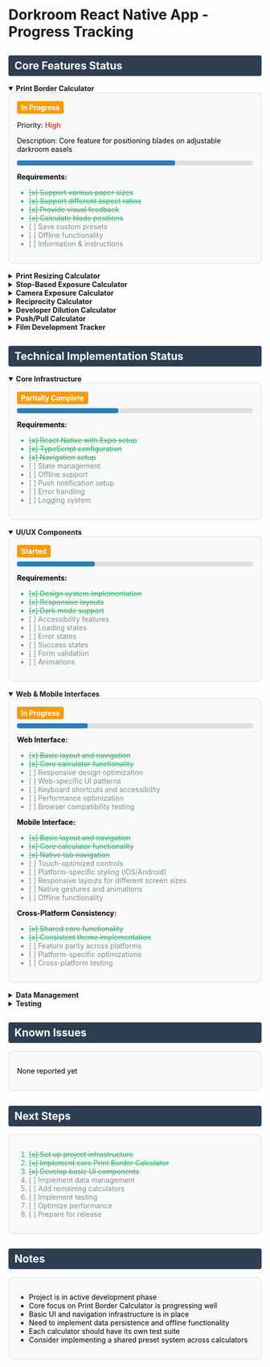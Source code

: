 # Dorkroom React Native App - Progress Tracking

<style>
  .section-header {
    background-color: #2c3e50;
    color: white;
    padding: 8px 12px;
    border-radius: 4px;
    margin-bottom: 16px;
  }
  
  .feature-card {
    border: 1px solid #ddd;
    border-radius: 8px;
    padding: 16px;
    margin-bottom: 16px;
    background-color: #f8f9fa;
    color: #000000;
  }
  
  .status-complete {
    background-color: #27ae60;
    color: white;
    padding: 4px 8px;
    border-radius: 4px;
    font-weight: bold;
    display: inline-block;
  }
  
  .status-progress {
    background-color: #f39c12;
    color: white;
    padding: 4px 8px;
    border-radius: 4px;
    font-weight: bold;
    display: inline-block;
  }
  
  .status-not-started {
    background-color: #e74c3c;
    color: white;
    padding: 4px 8px;
    border-radius: 4px;
    font-weight: bold;
    display: inline-block;
  }
  
  .priority-high {
    color: #e74c3c;
    font-weight: bold;
  }
  
  .priority-medium {
    color: #f39c12;
    font-weight: bold;
  }
  
  .priority-low {
    color: #3498db;
    font-weight: bold;
  }
  
  .progress-bar-container {
    width: 100%;
    background-color: #e0e0e0;
    border-radius: 4px;
    margin: 8px 0;
  }
  
  .progress-bar {
    height: 10px;
    border-radius: 4px;
    background-color: #2980b9;
  }
  
  .item-complete {
    color: #27ae60;
    text-decoration: line-through;
  }
  
  .item-incomplete {
    color: #7f8c8d;
  }
</style>

<h2 class="section-header">Core Features Status</h2>

<details open>
<summary><strong>Print Border Calculator</strong></summary>
<div class="feature-card">
  <span class="status-progress">In Progress</span>
  <p>Priority: <span class="priority-high">High</span></p>
  <p>Description: Core feature for positioning blades on adjustable darkroom easels</p>
  
  <div class="progress-bar-container">
    <div class="progress-bar" style="width: 67%"></div>
  </div>
  
  <strong>Requirements:</strong>
  <ul>
    <li class="item-complete">[x] Support various paper sizes</li>
    <li class="item-complete">[x] Support different aspect ratios</li>
    <li class="item-complete">[x] Provide visual feedback</li>
    <li class="item-complete">[x] Calculate blade positions</li>
    <li class="item-incomplete">[ ] Save custom presets</li>
    <li class="item-incomplete">[ ] Offline functionality</li>
    <li class ="item-incomplete"> [ ] Information & instructions </li>
  </ul>
</div>
</details>

<details>
<summary><strong>Print Resizing Calculator</strong></summary>
<div class="feature-card">
  <span class="status-progress">Started</span>
  <p>Priority: <span class="priority-medium">Medium</span></p>
  <p>Description: Calculate new exposure times based on print size changes</p>
  
  <div class="progress-bar-container">
    <div class="progress-bar" style="width: 71%"></div>
  </div>
  
  <strong>Requirements:</strong>
  <ul>
    <li class="item-complete">[x] Input original print size</li>
    <li class="item-complete">[x] Input original exposure time</li>
    <li class="item-complete">[x] Input new print size</li>
    <li class="item-complete">[x] Calculate new exposure time</li>
    <li class="item-complete">[x] Display in seconds and stops</li>
    <li class="item-incomplete">[ ] Save custom presets</li>
    <li class="item-incomplete">[ ] Offline functionality</li>
    <li class ="item-incomplete"> [ ] Information & instructions </li>
  </ul>
</div>
</details>

<details>
<summary><strong>Stop-Based Exposure Calculator</strong></summary>
<div class="feature-card">
  <span class="status-not-started">Not Started</span>
  <p>Priority: <span class="priority-medium">Medium</span></p>
  <p>Description: Calculate new exposure times based on stop changes</p>
  
  <div class="progress-bar-container">
    <div class="progress-bar" style="width: 0%"></div>
  </div>
  
  <strong>Requirements:</strong>
  <ul>
    <li class="item-incomplete">[ ] Input original exposure time</li>
    <li class="item-incomplete">[ ] +/- 1/2 stop adjustment buttons</li>
    <li class="item-incomplete">[ ] +/- 1/3 stop adjustment buttons</li>
    <li class="item-incomplete">[ ] +/- 1 stop adjustment buttons</li>
    <li class="item-incomplete">[ ] Manual stop input</li>
    <li class="item-incomplete">[ ] Visual feedback</li>
    <li class="item-incomplete">[ ] Save custom presets</li>
    <li class ="item-incomplete"> [ ] Information & instructions </li>
  </ul>
</div>
</details>

<details>
<summary><strong>Camera Exposure Calculator</strong></summary>
<div class="feature-card">
  <span class="status-not-started">Not Started</span>
  <p>Priority: <span class="priority-medium">Medium</span></p>
  <p>Description: Calculate equivalent exposures</p>
  
  <div class="progress-bar-container">
    <div class="progress-bar" style="width: 0%"></div>
  </div>
  
  <strong>Requirements:</strong>
  <ul>
    <li class="item-incomplete">[ ] Input original exposure time</li>
    <li class="item-incomplete">[ ] Input original aperture</li>
    <li class="item-incomplete">[ ] Input original ISO</li>
    <li class="item-incomplete">[ ] Select value to change</li>
    <li class="item-incomplete">[ ] Calculate equivalent exposure</li>
    <li class="item-incomplete">[ ] Display results clearly</li>
    <li class="item-incomplete">[ ] Save custom presets</li>
    <li class ="item-incomplete"> [ ] Information & instructions </li>
  </ul>
</div>
</details>

<details>
<summary><strong>Reciprocity Calculator</strong></summary>
<div class="feature-card">
  <span class="status-in-progress">In Progress</span>
  <p>Priority: <span class="priority-medium">Medium</span></p>
  <p>Description: Calculate reciprocity failure compensation</p>
  
  <div class="progress-bar-container">
    <div class="progress-bar" style="width: 80%"></div>
  </div>
  
  <strong>Requirements:</strong>
  <ul>
    <li class="item-complete">[x] Input metered exposure time</li>
    <li class="item-complete">[x] Select film type</li>
    <li class="item-complete">[x] Input custom reciprocity factor</li>
    <li class="item-complete">[x] Calculate adjusted exposure time</li>
    <li class="item-complete">[x] Display calculation formula</li>
    <li class="item-complete">[x] Visual representation of time difference</li>
    <li class="item-incomplete">[ ] Save custom presets</li>
  </ul>
</div>
</details>

<details>
<summary><strong>Developer Dilution Calculator</strong></summary>
<div class="feature-card">
  <span class="status-not-started">Not Started</span>
  <p>Priority: <span class="priority-medium">Medium</span></p>
  <p>Description: Calculate chemical dilutions</p>
  
  <div class="progress-bar-container">
    <div class="progress-bar" style="width: 0%"></div>
  </div>
  
  <strong>Requirements:</strong>
  <ul>
    <li class="item-incomplete">[ ] Input chemical dilution ratios</li>
    <li class="item-incomplete">[ ] Select dilution notation (plus/colon)</li>
    <li class="item-incomplete">[ ] Calculate chemical volumes</li>
    <li class="item-incomplete">[ ] Calculate water volumes</li>
    <li class="item-incomplete">[ ] Support multiple chemical inputs</li>
    <li class="item-incomplete">[ ] Save custom presets</li>
  </ul>
</div>
</details>

<details>
<summary><strong>Push/Pull Calculator</strong></summary>
<div class="feature-card">
  <span class="status-not-started">Not Started</span>
  <p>Priority: <span class="priority-medium">Medium</span></p>
  <p>Description: Calculate development time adjustments</p>
  
  <div class="progress-bar-container">
    <div class="progress-bar" style="width: 0%"></div>
  </div>
  
  <strong>Requirements:</strong>
  <ul>
    <li class="item-incomplete">[ ] Input original development time</li>
    <li class="item-incomplete">[ ] Select developer type:
      <ul>
        <li class="item-incomplete">[ ] Standard Developer</li>
        <li class="item-incomplete">[ ] Compensating Developer</li>
        <li class="item-incomplete">[ ] TMax Films</li>
      </ul>
    </li>
    <li class="item-incomplete">[ ] Select push/pull stops</li>
    <li class="item-incomplete">[ ] Calculate new development time</li>
    <li class="item-incomplete">[ ] Save custom presets</li>
  </ul>
</div>
</details>

<details>
<summary><strong>Film Development Tracker</strong></summary>
<div class="feature-card">
  <span class="status-not-started">Not Started</span>
  <p>Priority: <span class="priority-medium">Medium</span></p>
  <p>Description: Track film development process</p>
  
  <div class="progress-bar-container">
    <div class="progress-bar" style="width: 0%"></div>
  </div>
  
  <strong>Requirements:</strong>
  <ul>
    <li class="item-incomplete">[ ] Select film type</li>
    <li class="item-incomplete">[ ] Input development parameters</li>
    <li class="item-incomplete">[ ] Track timing</li>
    <li class="item-incomplete">[ ] Record results</li>
    <li class="item-incomplete">[ ] Save development history</li>
    <li class="item-incomplete">[ ] Export development data</li>
  </ul>
</div>
</details>

<h2 class="section-header">Technical Implementation Status</h2>

<details open>
<summary><strong>Core Infrastructure</strong></summary>
<div class="feature-card">
  <span class="status-progress">Partially Complete</span>
  
  <div class="progress-bar-container">
    <div class="progress-bar" style="width: 43%"></div>
  </div>
  
  <strong>Requirements:</strong>
  <ul>
    <li class="item-complete">[x] React Native with Expo setup</li>
    <li class="item-complete">[x] TypeScript configuration</li>
    <li class="item-complete">[x] Navigation setup</li>
    <li class="item-incomplete">[ ] State management</li>
    <li class="item-incomplete">[ ] Offline support</li>
    <li class="item-incomplete">[ ] Push notification setup</li>
    <li class="item-incomplete">[ ] Error handling</li>
    <li class="item-incomplete">[ ] Logging system</li>
  </ul>
</div>
</details>

<details open>
<summary><strong>UI/UX Components</strong></summary>
<div class="feature-card">
  <span class="status-progress">Started</span>
  
  <div class="progress-bar-container">
    <div class="progress-bar" style="width: 33%"></div>
  </div>
  
  <strong>Requirements:</strong>
  <ul>
    <li class="item-complete">[x] Design system implementation</li>
    <li class="item-complete">[x] Responsive layouts</li>
    <li class="item-complete">[x] Dark mode support</li>
    <li class="item-incomplete">[ ] Accessibility features</li>
    <li class="item-incomplete">[ ] Loading states</li>
    <li class="item-incomplete">[ ] Error states</li>
    <li class="item-incomplete">[ ] Success states</li>
    <li class="item-incomplete">[ ] Form validation</li>
    <li class="item-incomplete">[ ] Animations</li>
  </ul>
</div>
</details>

<details open>
<summary><strong>Web & Mobile Interfaces</strong></summary>
<div class="feature-card">
  <span class="status-progress">In Progress</span>
  
  <div class="progress-bar-container">
    <div class="progress-bar" style="width: 30%"></div>
  </div>
  
  <strong>Web Interface:</strong>
  <ul>
    <li class="item-complete">[x] Basic layout and navigation</li>
    <li class="item-complete">[x] Core calculator functionality</li>
    <li class="item-incomplete">[ ] Responsive design optimization</li>
    <li class="item-incomplete">[ ] Web-specific UI patterns</li>
    <li class="item-incomplete">[ ] Keyboard shortcuts and accessibility</li>
    <li class="item-incomplete">[ ] Performance optimization</li>
    <li class="item-incomplete">[ ] Browser compatibility testing</li>
  </ul>
  
  <strong>Mobile Interface:</strong>
  <ul>
    <li class="item-complete">[x] Basic layout and navigation</li>
    <li class="item-complete">[x] Core calculator functionality</li>
    <li class="item-complete">[x] Native tab navigation</li>
    <li class="item-incomplete">[ ] Touch-optimized controls</li>
    <li class="item-incomplete">[ ] Platform-specific styling (iOS/Android)</li>
    <li class="item-incomplete">[ ] Responsive layouts for different screen sizes</li>
    <li class="item-incomplete">[ ] Native gestures and animations</li>
    <li class="item-incomplete">[ ] Offline functionality</li>
  </ul>
  
  <strong>Cross-Platform Consistency:</strong>
  <ul>
    <li class="item-complete">[x] Shared core functionality</li>
    <li class="item-complete">[x] Consistent theme implementation</li>
    <li class="item-incomplete">[ ] Feature parity across platforms</li>
    <li class="item-incomplete">[ ] Platform-specific optimizations</li>
    <li class="item-incomplete">[ ] Cross-platform testing</li>
  </ul>
</div>
</details>

<details>
<summary><strong>Data Management</strong></summary>
<div class="feature-card">
  <span class="status-not-started">Not Started</span>
  
  <div class="progress-bar-container">
    <div class="progress-bar" style="width: 0%"></div>
  </div>
  
  <strong>Requirements:</strong>
  <ul>
    <li class="item-incomplete">[ ] Local storage implementation</li>
    <li class="item-incomplete">[ ] State persistence</li>
    <li class="item-incomplete">[ ] Data synchronization</li>
    <li class="item-incomplete">[ ] Error recovery</li>
    <li class="item-incomplete">[ ] Data backup</li>
    <li class="item-incomplete">[ ] Data export</li>
    <li class="item-incomplete">[ ] Data import</li>
  </ul>
</div>
</details>

<details>
<summary><strong>Testing</strong></summary>
<div class="feature-card">
  <span class="status-not-started">Not Started</span>
  
  <div class="progress-bar-container">
    <div class="progress-bar" style="width: 0%"></div>
  </div>
  
  <strong>Requirements:</strong>
  <ul>
    <li class="item-incomplete">[ ] Unit tests</li>
    <li class="item-incomplete">[ ] Integration tests</li>
    <li class="item-incomplete">[ ] E2E tests</li>
    <li class="item-incomplete">[ ] Performance testing</li>
    <li class="item-incomplete">[ ] Accessibility testing</li>
    <li class="item-incomplete">[ ] Cross-platform testing</li>
    <li class="item-incomplete">[ ] Offline testing</li>
  </ul>
</div>
</details>

<h2 class="section-header">Known Issues</h2>

<div class="feature-card">
  <p>None reported yet</p>
</div>

<h2 class="section-header">Next Steps</h2>

<div class="feature-card">
  <ol>
    <li class="item-complete">[x] Set up project infrastructure</li>
    <li class="item-complete">[x] Implement core Print Border Calculator</li>
    <li class="item-complete">[x] Develop basic UI components</li>
    <li class="item-incomplete">[ ] Implement data management</li>
    <li class="item-incomplete">[ ] Add remaining calculators</li>
    <li class="item-incomplete">[ ] Implement testing</li>
    <li class="item-incomplete">[ ] Optimize performance</li>
    <li class="item-incomplete">[ ] Prepare for release</li>
  </ol>
</div>

<h2 class="section-header">Notes</h2>

<div class="feature-card">
  <ul>
    <li>Project is in active development phase</li>
    <li>Core focus on Print Border Calculator is progressing well</li>
    <li>Basic UI and navigation infrastructure is in place</li>
    <li>Need to implement data persistence and offline functionality</li>
    <li>Each calculator should have its own test suite</li>
    <li>Consider implementing a shared preset system across calculators</li>
  </ul>
</div>
